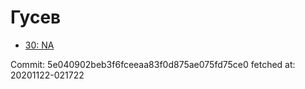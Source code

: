# Гусев
- [30: NA](30.md)

Commit: 5e040902beb3f6fceeaa83f0d875ae075fd75ce0
 fetched at: 20201122-021722

